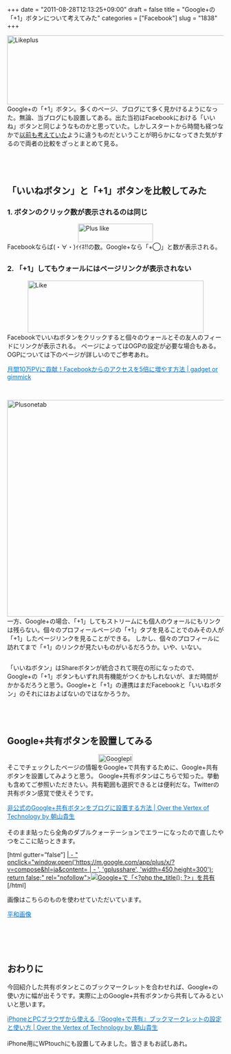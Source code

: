 +++
date = "2011-08-28T12:13:25+09:00"
draft = false
title = "Google+の「+1」ボタンについて考えてみた"
categories = ["Facebook"]
slug = "1838"
+++

<img style="display:block; margin-left:auto; margin-right:auto;" src="http://knk-n.com/images/2011/08/likeplus.png" alt="Likeplus" title="likeplus.png" border="0" width="600" height="160" />
Google+の「+1」ボタン。多くのページ、ブログにて多く見かけるようになった。無論、当ブログにも設置してある。出た当初はFacebookにおける「いいね」ボタンと同じようなものかと思っていた。しかしスタートから時間も経つなかで<a href="http://knk-n.com/2011/07/06/googleplusbegin/" target="_blank">以前も考えていた</a>ように違うものだということが明らかになってきた気がするので両者の比較をざっとまとめて見る。<!--more--><p style="margin-top: 6em;">
<h2>「いいねボタン」と「+1」ボタンを比較してみた</h2>
<h3>1. ボタンのクリック数が表示されるのは同じ</h3>
<img style="display:block; margin-left:auto; margin-right:auto;" src="http://knk-n.com/images/2011/08/plus-like.jpg" alt="Plus like" title="plus-like.jpg" border="0" width="174" height="43" />
Facebookならば(・∀・)ｲｲﾈ!!の数。Google+なら「+◯」と数が表示される。
<p style="margin-top: 2em;">
<h3>2. 「+1」してもウォールにはページリンクが表示されない</h3>
<img style="display:block; margin-left:auto; margin-right:auto;" src="http://knk-n.com/images/2011/08/like.jpg" alt="Like" title="like.jpg" border="0" width="409" height="121" />
Facebookでいいねボタンをクリックすると個々のウォールとその友人のフィードにリンクが表示される。
ページによってはOGPの設定が必要な場合もある。
OGPについては下のページが詳しいのでご参考あれ。
<p style="margin-top: 1em;">
<a style="color:#0070C5;" href="http://gadget-or-gimmick.com/archives/2011-06-16/114209.html" target="_blank">月間10万PVに貢献！Facebookからのアクセスを5倍に増やす方法 | gadget or gimmick</a><a href="http://b.hatena.ne.jp/entry/http://gadget-or-gimmick.com/archives/2011-06-16/114209.html" target="_blank"><img border="0" src="http://b.hatena.ne.jp/entry/image/http://gadget-or-gimmick.com/archives/2011-06-16/114209.html" alt="" /></a><br><br>
<p style="margin-top: 2em;">
<img style="display:block; margin-left:auto; margin-right:auto;" src="http://knk-n.com/images/2011/08/plusonetab.jpg" alt="Plusonetab" title="plusonetab.jpg" border="0" width="600" height="503" />
一方、Google+の場合、「+1」してもストリームにも個人のウォールにもリンクは残らない。個々のプロフィールページの「+1」タブを見ることでのみその人が「+1」したページリンクを見ることができる。
しかし、個々のプロフィールに訪れてまで「+1」のリンクが見たいものがいるだろうか。いや、いない。
<p style="margin-top: 2em;">
「いいねボタン」はShareボタンが統合されて現在の形になったので、Google+の「+1」ボタンもいずれ共有機能がつくかもしれないが、まだ時間がかかるだろうと思う。Google+と「+1」の連携はまだFacebookと「いいねボタン」のそれにはおよばないのではなかろうか。




<p style="margin-top: 6em;">
<h2>Google+共有ボタンを設置してみる</h2>
<img style="display:block; margin-left:auto; margin-right:auto;" src="http://knk-n.com/images/2011/08/googleplus.png" alt="Googleplus" title="googleplus.png" border="0" width="80" height="20" />
そこでチェックしたページの情報をGoogle+で共有するために、Google+共有ボタンを設置してみようと思う。
Google+共有ボタンはこちらで知った。挙動も含めてご参照いただきたい。共有範囲も選択できるとは便利だな。Twitterの共有ボタン感覚で使えそうです。

<a style="color:#0070C5;" href="http://takao.asaya.ma/article_2097.html" target="_blank">非公式のGoogle+共有ボタンをブログに設置する方法 | Over the Vertex of Technology by 朝山貴生</a><a href="http://b.hatena.ne.jp/entry/http://takao.asaya.ma/article_2097.html" target="_blank"><img border="0" src="http://b.hatena.ne.jp/entry/image/http://takao.asaya.ma/article_2097.html" alt="" /></a><br><br>
そのまま貼ったら全角のダブルクォーテーションでエラーになったので直したやつをここに貼っときます。
<p style="margin-top: 1em;">
[html gutter=”false”]
<a target="_blank" href=”https://m.google.com/app/plus/x/?v=compose&hl=ja&content=<?php the_title(); ?> | <?php bloginfo('name'); ?> - <?php the_permalink(); ?>" onclick="window.open('https://m.google.com/app/plus/x/?v=compose&hl=ja&content=<?php the_title(); ?> | <?php bloginfo('name'); ?> - <?php the_permalink(); ?>', 'gplusshare', 'width=450,height=300'); return false;" rel="nofollow"><img src="images/googleplus.png" alt="Google+で「<?php the_title(); ?>」を共有" title="Google+で「<?php the_title(); ?>」を共有" style="margin:0;padding:0;"></a>
[/html]
<p style="margin-top: 1em;">
画像はこちらのものを使わせていただいています。
<p style="margin-top: 1em;">
<a style="color:#0070C5;" href="http://thepeaces.tumblr.com/post/8722960072" target="_blank">平和画像</a><a href="http://b.hatena.ne.jp/entry/http://thepeaces.tumblr.com/post/8722960072" target="_blank"><img border="0" src="http://b.hatena.ne.jp/entry/image/http://thepeaces.tumblr.com/post/8722960072" alt="" /></a><br><br>

<p style="margin-top: 6em;">
<h2>おわりに</h2>
今回紹介した共有ボタンとこのブックマークレットを合わせれば、Google+の使い方に幅が出そうです。実際に上のGoogle+共有ボタンから共有してみるといいと思います。
<p style="margin-top: 1em;">
<a style="color:#0070C5;" href="http://takao.asaya.ma/article_2214.html" target="_blank">iPhoneとPCブラウザから使える『Google+で共有』ブックマークレットの設定と使い方 | Over the Vertex of Technology by 朝山貴生</a><a href="http://b.hatena.ne.jp/entry/http://takao.asaya.ma/article_2214.html" target="_blank"><img border="0" src="http://b.hatena.ne.jp/entry/image/http://takao.asaya.ma/article_2214.html" alt="" /></a><br><br>
iPhone用にWPtouchにも設置してみました。皆さまもお試しあれ。
